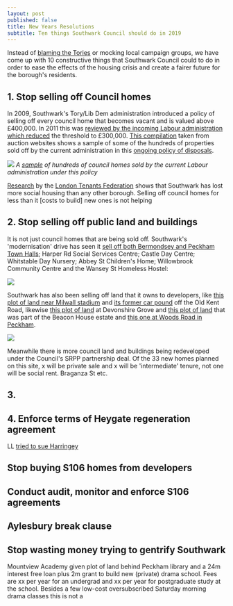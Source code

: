```yaml
---
layout: post
published: false
title: New Years Resolutions
subtitle: Ten things Southwark Council should do in 2019
---
```

Instead of [blaming the Tories](https://twitter.com/karleastham/status/1062088721535787008) or mocking local campaign groups, we have come up with 10 constructive things that Southwark Council could to do in order to ease the effects of the housing crisis and create a fairer future for the borough's residents.

## 1. Stop selling off Council homes
In 2009, Southwark's Tory/Lib Dem administration introduced a policy of selling off every council home that becomes vacant and is valued above £400,000. In 2011 this was [reviewed by the incoming Labour administration which reduced](http://moderngov.southwark.gov.uk/documents/s19458/Report%20Review%20of%20Void%20Disposal%20Strategy.pdf) the threshold to £300,000. [This compilation](http://35percent.org/img/sold_by_southwark.pdf) taken from auction websites shows a sample of some of the hundreds of properties sold off by the current administration in this [ongoing policy of disposals](http://moderngov.southwark.gov.uk/ieDecisionDetails.aspx?AIId=48244).

![](http://35percent.org/img/samplecouncilhomessold.png)
*A [sample](/sold_by_southwark.pdf) of hundreds of council homes sold by the current Labour administration under this policy*

[Research](http://www.londontenants.org/publications/other/Boroughs%20SR%20loss%20or%20gain%202001-17%20(FF4).jpg) by the [London Tenants Federation](http://londontenants.org) shows that Southwark has lost more social housing than any other borough. Selling off council homes for less than it [costs to build] new ones is not helping 

## 2. Stop selling off public land and buildings
It is not just council homes that are being sold off. Southwark's 'modernisation' drive has seen it [sell off both Bermondsey and Peckham Town Halls](http://35percent.org/southwark-town-halls/); Harper Rd Social Services Centre; Castle Day Centre; Whitstable Day Nursery; Abbey St Children's Home; Willowbrook Community Centre and the Wansey St Homeless Hostel:

![](http://35percent.org/img/selloff2.png)

Southwark has also been selling off land that it owns to developers, like [this plot of land near Milwall stadium](http://moderngov.southwark.gov.uk/ieDecisionDetails.aspx?Id=5885) and [its former car pound](http://moderngov.southwark.gov.uk/ieDecisionDetails.aspx?Id=6563) off the Old Kent Road, likewise [this plot of land](http://moderngov.southwark.gov.uk/ieIssueDetails.aspx?IId=50017404&PlanId=0&Opt=3#AI50577) at Devonshire Grove and [this plot of land](http://moderngov.southwark.gov.uk/ieDecisionDetails.aspx?Id=3755) that was part of the Beacon House estate and [this one at Woods Road in Peckham](http://moderngov.southwark.gov.uk/ieDecisionDetails.aspx?AIId=29450).

![](http://35percent.org/img/soldland.png)

Meanwhile there is more council land and buildings being redeveloped under the Council's SRPP partnership deal. Of the 33 new homes planned on this site, x will be private sale and x will be 'intermediate' tenure, not one will be social rent. Braganza St etc.

## 3. 

## 4. Enforce terms of Heygate regeneration agreement
LL [tried to sue Harringey](https://www.insidehousing.co.uk/news/lendlease-sues-haringey-council-over-4bn-vehicle-59072)


## Stop buying S106 homes from developers

## Conduct audit, monitor and enforce S106 agreements

## Aylesbury break clause

## Stop wasting money trying to gentrify Southwark
Mountview Academy given plot of land behind Peckham library and a 24m interest free loan plus 2m grant to build new (private) drama school. Fees are xx per year for an undergrad and xx per year for postgraduate study at the school. Besides a few low-cost oversubscribed Saturday morning drama classes this is not a    

